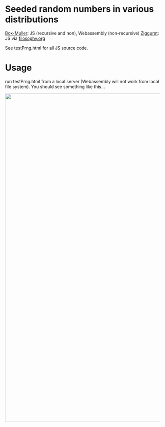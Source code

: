
#  Seeded random numbers in various distributions

[Box-Muller](https://en.wikipedia.org/wiki/Box%E2%80%93Muller_transform): JS (recursive and non), Webassembly (non-recursive)
[Ziggurat](https://en.wikipedia.org/wiki/Ziggurat_algorithm): JS via [filosophy.org](https://www.filosophy.org/post/35/normaldistributed_random_values_in_javascript_using_the_ziggurat_algorithm/)

See testPrng.html for all JS source code.

# Usage
run testPrng.html from a local server (Webassembly will not work from local file system). You should see something like this...

<img width="1068" src="https://user-images.githubusercontent.com/232036/30818098-3db03fb2-a1e0-11e7-94db-a0173ca33fb7.png">
